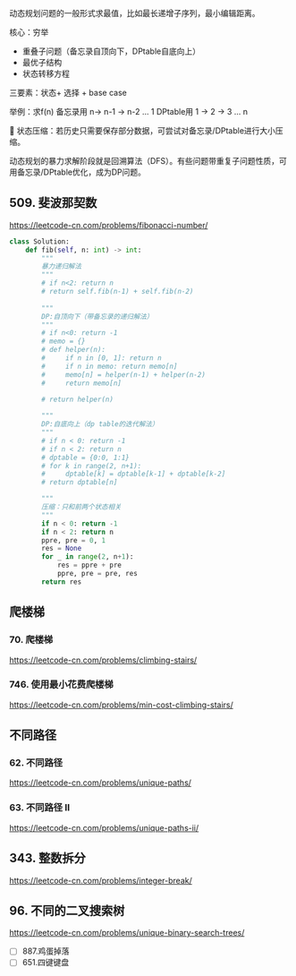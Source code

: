 
动态规划问题的一般形式求最值，比如最长递增子序列，最小编辑距离。

核心：穷举

-   重叠子问题（备忘录自顶向下，DPtable自底向上）
-   最优子结构
-   状态转移方程

三要素：状态+ 选择 + base case

举例：求f(n) 
备忘录用 n-> n-1 -> n-2 … 1
DPtable用 1 -> 2 -> 3 … n

📍 状态压缩：若历史只需要保存部分数据，可尝试对备忘录/DPtable进行大小压缩。

动态规划的暴力求解阶段就是回溯算法（DFS）。有些问题带重复子问题性质，可用备忘录/DPtable优化，成为DP问题。

## 509. 斐波那契数
https://leetcode-cn.com/problems/fibonacci-number/

```Python
class Solution:
    def fib(self, n: int) -> int:
        """
        暴力递归解法
        """
        # if n<2: return n
        # return self.fib(n-1) + self.fib(n-2)
        
        """
        DP:自顶向下（带备忘录的递归解法）
        """
        # if n<0: return -1
        # memo = {}
        # def helper(n):
        #     if n in [0, 1]: return n
        #     if n in memo: return memo[n]
        #     memo[n] = helper(n-1) + helper(n-2)
        #     return memo[n]
        
        # return helper(n)

        """
        DP:自底向上（dp table的迭代解法）
        """
        # if n < 0: return -1
        # if n < 2: return n
        # dptable = {0:0, 1:1}
        # for k in range(2, n+1):
        #     dptable[k] = dptable[k-1] + dptable[k-2]
        # return dptable[n]

        """
        压缩：只和前两个状态相关
        """
        if n < 0: return -1
        if n < 2: return n
        ppre, pre = 0, 1
        res = None
        for _ in range(2, n+1):
            res = ppre + pre
            ppre, pre = pre, res
        return res


```

## 爬楼梯

### 70. 爬楼梯
https://leetcode-cn.com/problems/climbing-stairs/

### 746. 使用最小花费爬楼梯
https://leetcode-cn.com/problems/min-cost-climbing-stairs/

## 不同路径

### 62. 不同路径
https://leetcode-cn.com/problems/unique-paths/

### 63. 不同路径 II
https://leetcode-cn.com/problems/unique-paths-ii/

## 343. 整数拆分
https://leetcode-cn.com/problems/integer-break/

## 96. 不同的二叉搜索树
https://leetcode-cn.com/problems/unique-binary-search-trees/






-   [ ] 887.鸡蛋掉落
-   [ ] 651.四键键盘